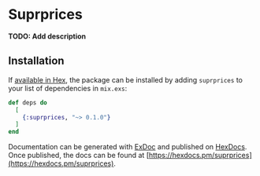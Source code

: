 # Suprprices

**TODO: Add description**

## Installation

If [available in Hex](https://hex.pm/docs/publish), the package can be installed
by adding `suprprices` to your list of dependencies in `mix.exs`:

```elixir
def deps do
  [
    {:suprprices, "~> 0.1.0"}
  ]
end
```

Documentation can be generated with [ExDoc](https://github.com/elixir-lang/ex_doc)
and published on [HexDocs](https://hexdocs.pm). Once published, the docs can
be found at [https://hexdocs.pm/suprprices](https://hexdocs.pm/suprprices).

